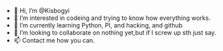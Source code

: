 - 👋 Hi, I’m @Kisbogyi
- 👀 I’m interested in codeing and trying to know how everything works. 
- 🌱 I’m currently learning Python, PI, and hacking, and github
- 💞️ I’m looking to collaborate on nothing yet,but if I screw up sth just say. 
- 📫 Contact me how you can. 
<!---
KIsbogyi/KIsbogyi is a ✨ special ✨ repository because its `README.md` (this file) appears on your GitHub profile.
You can click the Preview link to take a look at your changes.
--->
